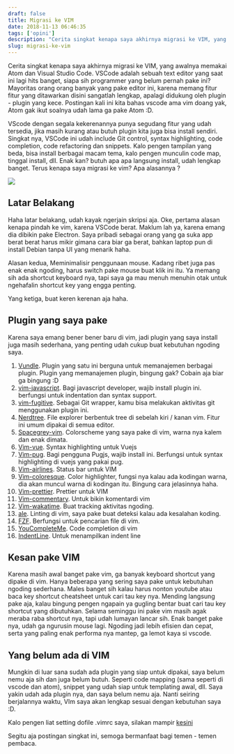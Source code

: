 ```yaml
---
draft: false
title: Migrasi ke VIM
date: 2018-11-13 06:46:35
tags: ['opini']
description: "Cerita singkat kenapa saya akhirnya migrasi ke VIM, yang awalnya memakai Atom dan Visual Studio Code"
slug: migrasi-ke-vim
---
```


Cerita singkat kenapa saya akhirnya migrasi ke VIM, yang awalnya memakai Atom dan Visual Studio Code. VSCode adalah sebuah text editor yang saat ini lagi hits banget, siapa sih programmer yang belum pernah pake ini? Mayoritas orang orang banyak yang pake editor ini, karena memang fitur fitur yang ditawarkan disini sangatlah lengkap, apalagi didukung oleh plugin - plugin yang kece. Postingan kali ini kita bahas vscode ama vim doang yak, Atom gak ikut soalnya udah lama ga pake Atom :D.

VScode dengan segala kekerenannya punya segudang fitur yang udah tersedia, jika masih kurang atau butuh plugin kita juga bisa install sendiri. Singkat nya, VSCode ini udah include Git control, syntax highlighting, code completion, code refactoring dan snippets. Kalo pengen tampilan yang beda, bisa install berbagai macam tema, kalo pengen munculin code map, tinggal install, dll. Enak kan? butuh apa apa langsung install, udah lengkap banget. Terus kenapa saya migrasi ke vim? Apa alasannya ?

![](https://cdn.staticaly.com/img/farm2.staticflickr.com/1964/30912919047_1394ebe190_b.jpg)

## Latar Belakang

Haha latar belakang, udah kayak ngerjain skripsi aja. Oke, pertama alasan kenapa pindah ke vim, karena VSCode berat. Maklum lah ya, karena emang dia dibikin pake Electron. Saya pribadi sebagai orang yang ga suka app berat berat harus mikir gimana cara biar ga berat, bahkan laptop pun di install Debian tanpa UI yang menarik haha. 

Alasan kedua, Meminimalisir penggunaan mouse. Kadang ribet juga pas enak enak ngoding, harus switch pake mouse buat klik ini itu. Ya memang sih ada shortcut keyboard nya, tapi saya ga mau menuh menuhin otak untuk ngehafalin shortcut key yang engga penting.

Yang ketiga, buat keren kerenan aja haha.

## Plugin yang saya pake

Karena saya emang bener bener baru di vim, jadi plugin yang saya install juga masih sederhana, yang penting udah cukup buat kebutuhan ngoding saya.

1. [Vundle](https://github.com/VundleVim/Vundle.vim). Plugin yang satu ini berguna untuk memanajemen berbagai plugin. Plugin yang memanajemen plugin, bingung gak? Cobain aja biar ga bingung :D
2. [vim-javascript](https://github.com/pangloss/vim-javascript). Bagi javascript developer, wajib install plugin ini. berfungsi untuk indentation dan syntax support.
3. [vim-fugitive](https://github.com/tpope/vim-fugitive). Sebagai Git wrapper, kamu bisa melakukan aktivitas git menggunakan plugin ini.
4. [Nerdtree](https://github.com/scrooloose/nerdtree). File explorer berbentuk tree di sebelah kiri / kanan vim. Fitur ini umum dipakai di semua editor.
5. [Spacegrey-vim](https://github.com/ajh17/Spacegray.vim). Colorscheme yang saya pake di vim, warna nya kalem dan enak dimata.
6. [Vim-vue](https://github.com/posva/vim-vue). Syntax highlighting untuk Vuejs
7. [Vim-pug](https://github.com/digitaltoad/vim-pug). Bagi pengguna Pugjs, wajib install ini. Berfungsi untuk syntax highlighting di vuejs yang pakai pug.
8. [Vim-airlines](https://github.com/vim-airline/vim-airline). Status bar untuk VIM
9. [Vim-coloresque](https://github.com/gko/vim-coloresque). Color highlighter, fungsi nya kalau ada kodingan warna, dia akan muncul warna di kodingan itu. Bingung cara jelasinnya haha.
10. [Vim-prettier](https://github.com/prettier/vim-prettier). Prettier untuk VIM
11. [Vim-commentary](https://github.com/tpope/vim-commentary). Untuk bikin komentardi vim
12. [Vim-wakatime](https://github.com/wakatime/vim-wakatime). Buat tracking aktivitas ngoding.
13. [ale](https://github.com/w0rp/ale). Linting di vim, saya pake buat deteksi kalau ada kesalahan koding.
14. [FZF](https://github.com/junegunn/fzf). Berfungsi untuk pencarian file di vim.
15. [YouCompleteMe](https://valloric.github.io/YouCompleteMe/). Code completion di vim
16. [IndentLine](https://github.com/Yggdroot/indentLine). Untuk menampilkan indent line

## Kesan pake VIM

Karena masih awal banget pake vim, ga banyak keyboard shortcut yang dipake di vim. Hanya beberapa yang sering saya pake untuk kebutuhan ngoding sederhana. Males banget sih kalau harus nonton youtube atau baca key shortcut cheatsheet untuk cari tau key nya. Mending langsung pake aja, kalau bingung pengen ngapain ya gugling bentar buat cari tau key shortcut yang dibutuhkan. Selama seminggu ini pake vim masih agak meraba raba shortcut nya, tapi udah lumayan lancar sih. Enak banget pake nya, udah ga ngurusin mouse lagi. Ngoding jadi lebih efisien dan cepat, serta yang paling enak performa nya mantep, ga lemot kaya si vscode.

## Yang belum ada di VIM

Mungkin di luar sana sudah ada plugin yang siap untuk dipakai, saya belum nemu aja sih dan juga belum butuh. Seperti code mapping (sama seperti di vscode dan atom), snippet yang udah siap untuk templating awal, dll. Saya yakin udah ada plugin nya, dan saya belum nemu aja. Nanti seiring berjalannya waktu, VIm saya akan lengkap sesuai dengan kebutuhan saya :D.

Kalo pengen liat setting dofile .vimrc saya, silakan mampir [kesini](https://gist.github.com/nusendra/0a2a27ea7b0b657276c12c44e99ebb3c)

Segitu aja postingan singkat ini, semoga bermanfaat bagi temen - temen pembaca.
